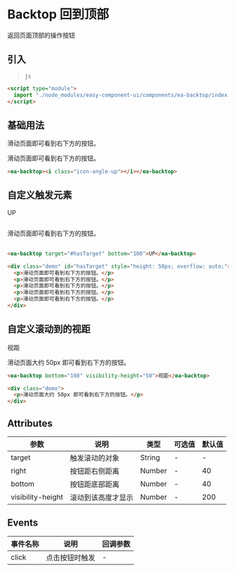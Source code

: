 <script setup>
import { onMounted } from 'vue'

onMounted(() => {
    import('../index.js')
    import('./index.scss')
})
</script>

# Backtop 回到顶部

返回页面顶部的操作按钮

## 引入

> `js`

```html
<script type="module">
  import "./node_modules/easy-component-ui/components/ea-backtop/index.js";
</script>
```

## 基础用法

滑动页面即可看到右下方的按钮。

<ea-backtop><i class="icon-angle-up"></i></ea-backtop>

<div class="demo">
    <p>滑动页面即可看到右下方的按钮。</p> 
</div>

```html
<ea-backtop><i class="icon-angle-up"></i></ea-backtop>
```

## 自定义触发元素

<ea-backtop target="#hasTarget" bottom="100">UP</ea-backtop>

<div class="demo" id="hasTarget" style="height: 50px; overflow: auto;">
    <p>滑动页面即可看到右下方的按钮。</p> 
    <p>滑动页面即可看到右下方的按钮。</p> 
    <p>滑动页面即可看到右下方的按钮。</p> 
    <p>滑动页面即可看到右下方的按钮。</p> 
    <p>滑动页面即可看到右下方的按钮。</p> 
</div>

```html
<ea-backtop target="#hasTarget" bottom="100">UP</ea-backtop>

<div class="demo" id="hasTarget" style="height: 50px; overflow: auto;">
  <p>滑动页面即可看到右下方的按钮。</p>
  <p>滑动页面即可看到右下方的按钮。</p>
  <p>滑动页面即可看到右下方的按钮。</p>
  <p>滑动页面即可看到右下方的按钮。</p>
  <p>滑动页面即可看到右下方的按钮。</p>
</div>
```

## 自定义滚动到的视距

<ea-backtop bottom="160" visibility-height="50">视距</ea-backtop>

<div class="demo">
    <p>滑动页面大约 50px 即可看到右下方的按钮。</p> 
</div>

```html
<ea-backtop bottom="160" visibility-height="50">视距</ea-backtop>

<div class="demo">
  <p>滑动页面大约 50px 即可看到右下方的按钮。</p>
</div>
```

## Attributes

| 参数              | 说明               | 类型   | 可选值 | 默认值 |
| ----------------- | ------------------ | ------ | ------ | ------ |
| target            | 触发滚动的对象     | String | -      | -      |
| right             | 按钮距右侧距离     | Number | -      | 40     |
| bottom            | 按钮距底部距离     | Number | -      | 40     |
| visibility-height | 滚动到该高度才显示 | Number | -      | 200    |

## Events

| 事件名称 | 说明           | 回调参数 |
| -------- | -------------- | -------- |
| click    | 点击按钮时触发 | -        |
